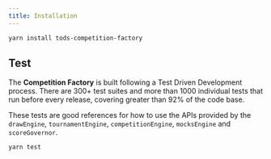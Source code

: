 ```yaml
---
title: Installation
---
```


```sh
yarn install tods-competition-factory
```

## Test

The **Competition Factory** is built following a Test Driven Development process. There are 300+ test suites and more than 1000 individual tests that run before every release, covering greater than 92% of the code base.

These tests are good references for how to use the APIs provided by the `drawEngine`, `tournamentEngine`, `competitionEngine`, `mocksEngine` and `scoreGovernor`.

```sh
yarn test
```
